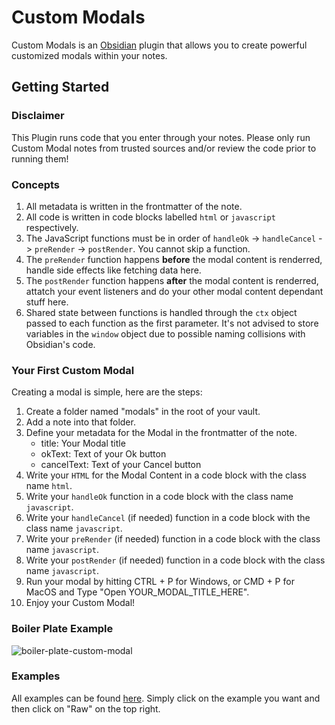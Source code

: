 # Custom Modals
Custom Modals is an [Obsidian](https://obsidian.md/) plugin that allows you to create powerful customized modals within your notes.

## Getting Started

### Disclaimer
This Plugin runs code that you enter through your notes. Please only run Custom Modal notes from trusted sources and/or review the code prior to running them!

### Concepts
1. All metadata is written in the frontmatter of the note.
2. All code is written in code blocks labelled `html` or `javascript` respectively.
3. The JavaScript functions must be in order of `handleOk` -> `handleCancel` -> `preRender` -> `postRender`. You cannot skip a function.
4. The `preRender` function happens **before** the modal content is renderred, handle side effects like fetching data here.
5. The `postRender` function happens **after** the modal content is renderred, attatch your event listeners and do your other modal content dependant stuff here.
6. Shared state between functions is handled through the `ctx` object passed to each function as the first parameter. It's not advised to store variables in the `window` object due to possible naming collisions with Obsidian's code.

### Your First Custom Modal
Creating a modal is simple, here are the steps:
1. Create a folder named "modals" in the root of your vault.
2. Add a note into that folder.
3. Define your metadata for the Modal in the frontmatter of the note.
	- title: Your Modal title
	- okText: Text of your Ok button
	- cancelText: Text of your Cancel button
4. Write your `HTML` for the Modal Content in a code block with the class name `html`.
5. Write your `handleOk` function in a code block with the class name `javascript`.
6. Write your `handleCancel` (if needed) function in a code block with the class name `javascript`.
7. Write your `preRender` (if needed) function in a code block with the class name `javascript`.
8. Write your `postRender` (if needed) function in a code block with the class name `javascript`.
9. Run your modal by hitting CTRL + P for Windows, or CMD + P for MacOS and Type "Open YOUR_MODAL_TITLE_HERE".
10. Enjoy your Custom Modal!

### Boiler Plate Example
![boiler-plate-custom-modal](https://i.imgur.com/ADqBxuI.png)

### Examples
All examples can be found [here](https://github.com/helloitsian/custom-modals-obsidian/tree/master/examples).
Simply click on the example you want and then click on "Raw" on the top right.

